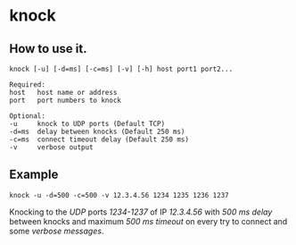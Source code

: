 # knock

## How to use it.

```
knock [-u] [-d=ms] [-c=ms] [-v] [-h] host port1 port2...
```

```
Required:
host   host name or address
port   port numbers to knock

Optional:
-u     knock to UDP ports (Default TCP)
-d=ms  delay between knocks (Default 250 ms)
-c=ms  connect timeout delay (Default 250 ms)
-v     verbose output
```

## Example
```
knock -u -d=500 -c=500 -v 12.3.4.56 1234 1235 1236 1237
```
Knocking to the *UDP* ports *1234-1237* of IP *12.3.4.56* with *500 ms delay* between knocks and maximum *500 ms timeout* on every try to connect and some *verbose messages*.
